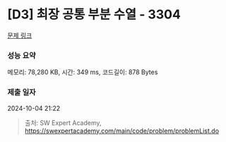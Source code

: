 # [D3] 최장 공통 부분 수열 - 3304 

[문제 링크](https://swexpertacademy.com/main/code/problem/problemDetail.do?contestProbId=AWBOHEx66kIDFAWr) 

### 성능 요약

메모리: 78,280 KB, 시간: 349 ms, 코드길이: 878 Bytes

### 제출 일자

2024-10-04 21:22



> 출처: SW Expert Academy, https://swexpertacademy.com/main/code/problem/problemList.do
